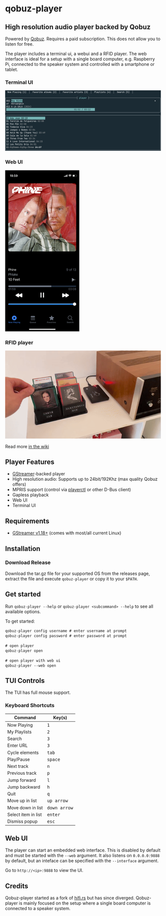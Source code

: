# qobuz-player

## High resolution audio player backed by Qobuz

Powered by [Qobuz](https://www.qobuz.com). Requires a paid subscription. This does not allow you to listen for free.

The player includes a terminal ui, a webui and a RFID player. 
The web interface is ideal for a setup with a single board computer, e.g. Raspberry Pi, connected to the speaker system and controlled with a smartphone or tablet.

### Terminal UI
![TUI Screenshot](/assets/qobuz-player.png?raw=true)

### Web UI
<img src="/assets/qobuz-player-webui.png?raw=true" width="240">

### RFID player
![RFID player](/assets/rfid-player.gif?raw=true)

Read more [in the wiki](https://github.com/SofusA/qobuz-player/wiki/RFID-player)

## Player Features

- [GStreamer](https://gstreamer.freedesktop.org/)-backed player
- High resolution audio: Supports up to 24bit/192Khz (max quality Qobuz offers)
- MPRIS support (control via [playerctl](https://github.com/altdesktop/playerctl) or other D-Bus client)
- Gapless playback
- Web UI 
- Terminal UI 

## Requirements

- [GStreamer v1.18+](https://gstreamer.freedesktop.org/documentation/installing/index.html) (comes with most/all current Linux)

## Installation

### Download Release

Download the tar.gz file for your supported OS from the releases page, extract the file and execute `qobuz-player` or copy it to your `$PATH`.

## Get started

Run `qobuz-player --help` or `qobuz-player <subcommand> --help` to see all available options.

To get started:

```shell
qobuz-player config username # enter username at prompt
qobuz-player config password # enter password at prompt

# open player
qobuz-player open

# open player with web ui
qobuz-player --web open
```

## TUI Controls

The TUI has full mouse support.

### Keyboard Shortcuts

| Command             | Key(s)                                 |
| ------------------- | -------------------------------------- |
| Now Playing         | <kbd>1</kbd>                           |
| My Playlists        | <kbd>2</kbd>                           |
| Search              | <kbd>3</kbd>                           |
| Enter URL           | <kbd>3</kbd>                           |
| Cycle elements      | <kbd>tab</kbd>                         |
| Play/Pause          | <kbd>space</kbd>                       |
| Next track          | <kbd>n</kbd>                           |
| Previous track      | <kbd>p</kbd>                           |
| Jump forward        | <kbd>l</kbd>                           |
| Jump backward       | <kbd>h</kbd>                           |
| Quit                | <kbd>q</kbd>                           |
| Move up in list     | <kbd>up arrow</kbd>                    |
| Move down in list   | <kbd>down arrow</kbd>                  |
| Select item in list | <kbd>enter</kbd>                       |
| Dismiss popup       | <kbd>esc</kbd>                         |

## Web UI

The player can start an embedded web interface. This is disabled by default and must be started with the `--web` argument. It also listens on `0.0.0.0:9888` by default,
but an inteface can be specified with the `--interface` argument.

Go to `http://<ip>:9888` to view the UI.

## Credits
Qobuz-player started as a fork of [hifi.rs](https://github.com/iamdb/hifi.rs) but has since diverged. 
Qobuz-player is mainly focused on the setup where a single board computer is connected to a speaker system.

